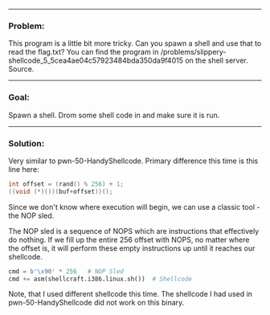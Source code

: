 - - - -
### Problem:
This program is a little bit more tricky. Can you spawn a shell and use that to read the flag.txt? You can find the program in /problems/slippery-shellcode_5_5cea4ae04c57923484bda350da9f4015 on the shell server. Source.

- - - -
### Goal:
Spawn a shell. Drom some shell code in and make sure it is run.

- - - -
### Solution:
Very similar to pwn-50-HandyShellcode. Primary difference this time is this line here:
```c
int offset = (rand() % 256) + 1;
((void (*)())(buf+offset))();
```

Since we don't know where execution will begin, we can use a classic tool - the NOP sled.

The NOP sled is a sequence of NOPS which are instructions that effectively do nothing. If we fill up the entire 256 offset with NOPS, no matter where the offset is, it will perform these empty instructions up until it reaches our shellcode.

```python
cmd = b'\x90' * 256   # NOP Sled
cmd += asm(shellcraft.i386.linux.sh())  # Shellcode
```

Note, that I used different shellcode this time. The shellcode I had used in pwn-50-HandyShellcode did not work on this binary.
